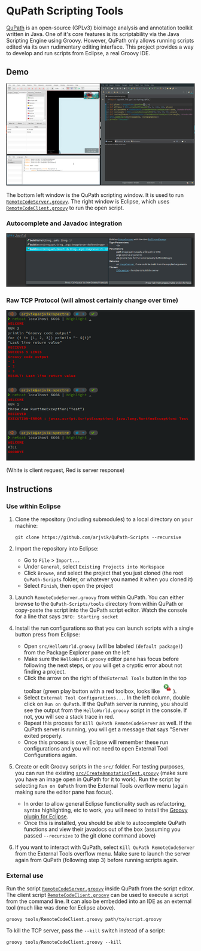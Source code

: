 # QuPath Scripting Tools

[QuPath](https://github.com/qupath/qupath) is an open-source (GPLv3) bioimage analysis and annotation toolkit written in Java.
One of it's core features is its scriptability via the Java Scripting Engine using Groovy.
However, QuPath only allows running scripts edited via its own rudimentary editing interface.
This project provides a way to develop and run scripts from Eclipse, a real Groovy IDE.

## Demo

![](demo.gif)

The bottom left window is the QuPath scripting window. It is used to run [`RemoteCodeServer.groovy`](../tools/RemoteCodeServer.groovy). The right window is Eclipse, which uses [`RemoteCodeClient.groovy`](../tools/RemoteCodeClient.groovy) to run the open script.

### Autocomplete and Javadoc integration

![](autocomplete.png)

### Raw TCP Protocol (will almost certainly change over time)

![](protocol.png)

(White is client request, Red is server response)

## Instructions

### Use within Eclipse

1. Clone the repository (including submodules) to a local directory on your machine:

   ```shell
   git clone https://github.com/arjvik/QuPath-Scripts --recursive
   ```

2. Import the repository into Eclipse:

   - Go to `File` > `Import...`
   - Under `General`, select `Existing Projects into Workspace`
   - Click `Browse`, and select the project that you just cloned (the root `QuPath-Scripts` folder, or whatever you named it when you cloned it)
   - Select `Finish`, then open the project

3. Launch `RemoteCodeServer.groovy` from within QuPath. You can either browse to the `QuPath-Scripts/tools` directory from within QuPath or copy-paste the script into the QuPath script editor. Watch the console for a line that says `INFO: Starting socket`

4. Install the run configurations so that you can launch scripts with a single button press from Eclipse:

   - Open `src/HelloWorld.groovy` (will be labeled `(default package)`) from the Package Explorer pane on the left
   - Make sure the `HelloWorld.groovy` editor pane has focus before following the next steps, or you will get a cryptic error about not finding a project.
   - Click the arrow on the right of the`External Tools` button in the top toolbar (green play button with a red toolbox, looks like ![](external-tools-icon.png)).
   - Select `External Tool Configurations...`. In the left column, double click on `Run on QuPath`. If the QuPath server is running, you should see the output from the `HelloWorld.groovy` script in the console. If not, you will see a stack trace in red.
   - Repeat this process for `Kill QuPath RemoteCodeServer` as well. If the  QuPath server is running, you will get a message that says "Server exited properly.
   - Once this process is over, Eclipse will remember these run configurations and you will not need to open External Tool Configurations again.

5. Create or edit Groovy scripts in the `src/` folder. For testing purposes, you can run the existing [`src/CreateAnnotationTest.groovy`](../tools/CreateAnnotationTest.groovy) (make sure you have an image open in QuPath for it to work). Run the script by selecting `Run on QuPath` from the External Tools overflow menu (again making sure the editor pane has focus).

   - In order to allow general Eclipse functionality such as refactoring, syntax highlighting, etc to work, you will need to install the [Groovy plugin for Eclipse](https://marketplace.eclipse.org/content/groovy-development-tools).
   - Once this is installed, you should be able to autocomplete QuPath functions and view their javadocs out of the box (assuming you passed `--recursive` to the git clone command above)

6. If you want to interact with QuPath, select `Kill QuPath RemoteCodeServer`  from the External Tools overflow menu. Make sure to launch the server again from QuPath (following step 3) before running scripts again.

### External use

Run the script [`RemoteCodeServer.groovy`](../tools/RemoteCodeServer.groovy) inside QuPath from the script editor. The client script [`RemoteCodeClient.groovy`](../tools/RemoteCodeClient.groovy) can be used to execute a script from the command line. It can also be embedded into an IDE as an external tool (much like was done for Eclipse above).

```shell
groovy tools/RemoteCodeClient.groovy path/to/script.groovy
```

To kill the TCP server, pass the `--kill` switch instead of a script:

```shell
groovy tools/RemoteCodeClient.groovy --kill
```
